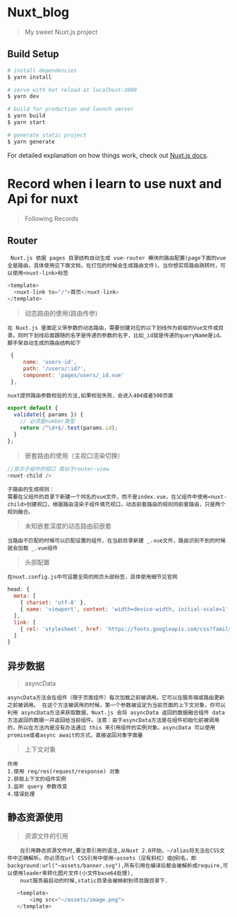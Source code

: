 # Nuxt_blog

> My sweet Nuxt.js project

## Build Setup

```bash
# install dependencies
$ yarn install

# serve with hot reload at localhost:3000
$ yarn dev

# build for production and launch server
$ yarn build
$ yarn start

# generate static project
$ yarn generate
```

For detailed explanation on how things work, check out [Nuxt.js docs](https://nuxtjs.org).

# Record when i learn to use nuxt and Api for nuxt

> Following Records

## Router

     Nuxt.js 依据 pages 目录结构自动生成 vue-router 模块的路由配置(page下面的vue全是路由，具体使用见下面文档，在打包的时候会生成路由文件)。当你想实现路由跳转时，可以使用<nuxt-link>标签

```javascript
<template>
  <nuxt-link to="/">首页</nuxt-link>
</template>
```

> 动态路由的使用(路由传参)

    在 Nuxt.js 里面定义带参数的动态路由，需要创建对应的以下划线作为前缀的Vue文件或目录。同时下划线后面跟随的名字是传递的参数的名字，比如_id就是传递的queryName是id。脚手架自动生成的路由结构如下

```javascript
 {
     name: 'users-id',
     path: '/users/:id?',
     component: 'pages/users/_id.vue'
 },
```

    nuxt提供路由参数校验的方法,如果校验失败，会进入404或者500页面

```javascript
export default {
  validate({ params }) {
    // 必须是number类型
    return /^\d+$/.test(params.id);
  }
};
```

> 嵌套路由的使用（主视口渲染切换）

```javascript
//显示子组件的视口 类似于router-view
<nuxt-child />
```

    子路由的生成规则：
    需要在父组件的目录下新建一个同名的vue文件，而不是index.vue，在父组件中使用<nuxt-child>创建视口，根据路由渲染子组件填充视口，动态前套路由的规则同前套路由，只是两个规则融合。

> 未知嵌套深度的动态路由前嵌套

    当路由不匹配的时候可以匹配设置的组件，在当前目录新建 _.vue文件，路由识别不到的时候就会加载 _.vue组件

> 头部配置

    在nuxt.config.js中可设置全局的网页头部标签，具体使用细节见官网

```javascript
head: {
  meta: [
    { charset: 'utf-8' },
    { name: 'viewport', content: 'width=device-width, initial-scale=1' }
  ],
  link: [
    { rel: 'stylesheet', href: 'https://fonts.googleapis.com/css?family=Roboto' }
  ]
}
```

## 异步数据

> asyncData

    asyncData方法会在组件（限于页面组件）每次加载之前被调用。它可以在服务端或路由更新之前被调用。 在这个方法被调用的时候，第一个参数被设定为当前页面的上下文对象，你可以利用 asyncData方法来获取数据，Nuxt.js 会将 asyncData 返回的数据融合组件 data 方法返回的数据一并返回给当前组件。注意：由于asyncData方法是在组件初始化前被调用的，所以在方法内是没有办法通过 this 来引用组件的实例对象。asyncData 可以使用promise或者async await的方式，直接返回对象字面量

> 上下文对象

    作用
    1.使用 req/res(request/response) 对象
    2.获取上下文的组件实例
    3.监听 query 参数改变
    4.错误处理

## 静态资源使用

> 资源文件的引用

        在引用静态资源文件时,要注意引用的语法,从Nuxt 2.0开始，~/alias将无法在CSS文件中正确解析。你必须在url CSS引用中使用~assets（没有斜杠）或@别名，即background:url("~assets/banner.svg"),所有引用在编译后都会被解析成require,可以使用loader来转化图片文件(小文件base64处理),
        nuxt服务器启动的时候,static目录会被映射到项目跟目录下.

```JAVASCRIPT
   <template>
       <img src="~/assets/image.png">
   </template>
```
